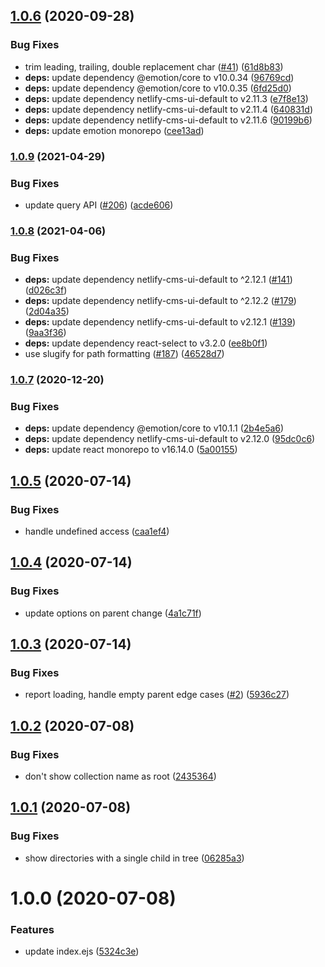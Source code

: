 ## [1.0.6](https://github.com/netlify-labs/netlify-cms-widget-parent/compare/v1.0.5...v1.0.6) (2020-09-28)


### Bug Fixes

* trim leading, trailing, double replacement char ([#41](https://github.com/netlify-labs/netlify-cms-widget-parent/issues/41)) ([61d8b83](https://github.com/netlify-labs/netlify-cms-widget-parent/commit/61d8b836e234431f0439b318369dc879dbe6e4b0))
* **deps:** update dependency @emotion/core to v10.0.34 ([96769cd](https://github.com/netlify-labs/netlify-cms-widget-parent/commit/96769cdb48bc3f53a4cbd80a5192b38ed34063ae))
* **deps:** update dependency @emotion/core to v10.0.35 ([6fd25d0](https://github.com/netlify-labs/netlify-cms-widget-parent/commit/6fd25d017ea52c7c2fc1752eb7405fa25dc7d1b6))
* **deps:** update dependency netlify-cms-ui-default to v2.11.3 ([e7f8e13](https://github.com/netlify-labs/netlify-cms-widget-parent/commit/e7f8e138968a7aaaa7d19035eaea34b4266b5826))
* **deps:** update dependency netlify-cms-ui-default to v2.11.4 ([640831d](https://github.com/netlify-labs/netlify-cms-widget-parent/commit/640831d96ab75cfd2b2c8dc5cbde945957229911))
* **deps:** update dependency netlify-cms-ui-default to v2.11.6 ([90199b6](https://github.com/netlify-labs/netlify-cms-widget-parent/commit/90199b6cf54f0161fd835a2ea01db52996da0f73))
* **deps:** update emotion monorepo ([cee13ad](https://github.com/netlify-labs/netlify-cms-widget-parent/commit/cee13ada30061629538e16d193a91fd3a542b3a0))

### [1.0.9](https://www.github.com/netlify-labs/netlify-cms-widget-parent/compare/v1.0.8...v1.0.9) (2021-04-29)


### Bug Fixes

* update query API ([#206](https://www.github.com/netlify-labs/netlify-cms-widget-parent/issues/206)) ([acde606](https://www.github.com/netlify-labs/netlify-cms-widget-parent/commit/acde606d3084d77fa28cf265ea7f120866e3d614))

### [1.0.8](https://www.github.com/netlify-labs/netlify-cms-widget-parent/compare/v1.0.7...v1.0.8) (2021-04-06)


### Bug Fixes

* **deps:** update dependency netlify-cms-ui-default to ^2.12.1 ([#141](https://www.github.com/netlify-labs/netlify-cms-widget-parent/issues/141)) ([d026c3f](https://www.github.com/netlify-labs/netlify-cms-widget-parent/commit/d026c3f9220381b85a491ed3e22dfa6f846ac8dd))
* **deps:** update dependency netlify-cms-ui-default to ^2.12.2 ([#179](https://www.github.com/netlify-labs/netlify-cms-widget-parent/issues/179)) ([2d04a35](https://www.github.com/netlify-labs/netlify-cms-widget-parent/commit/2d04a35a8252ef81858256dac1bdc6b245855934))
* **deps:** update dependency netlify-cms-ui-default to v2.12.1 ([#139](https://www.github.com/netlify-labs/netlify-cms-widget-parent/issues/139)) ([9aa3f36](https://www.github.com/netlify-labs/netlify-cms-widget-parent/commit/9aa3f36e31271d8767a824051278cdd8a60eb840))
* **deps:** update dependency react-select to v3.2.0 ([ee8b0f1](https://www.github.com/netlify-labs/netlify-cms-widget-parent/commit/ee8b0f107368d764ad35f63f7eda29fec2e9dca8))
* use slugify for path formatting ([#187](https://www.github.com/netlify-labs/netlify-cms-widget-parent/issues/187)) ([46528d7](https://www.github.com/netlify-labs/netlify-cms-widget-parent/commit/46528d78f6055c955a6eecafb76e52b4502736a8))

### [1.0.7](https://www.github.com/netlify-labs/netlify-cms-widget-parent/compare/v1.0.6...v1.0.7) (2020-12-20)


### Bug Fixes

* **deps:** update dependency @emotion/core to v10.1.1 ([2b4e5a6](https://www.github.com/netlify-labs/netlify-cms-widget-parent/commit/2b4e5a6b97ae8147f0de1a1fe21266103efd36b7))
* **deps:** update dependency netlify-cms-ui-default to v2.12.0 ([95dc0c6](https://www.github.com/netlify-labs/netlify-cms-widget-parent/commit/95dc0c6d1e131bf4ba5a64526c654f991fb78a47))
* **deps:** update react monorepo to v16.14.0 ([5a00155](https://www.github.com/netlify-labs/netlify-cms-widget-parent/commit/5a001551dee973849ac4c31bed1501c1cc8011a9))

## [1.0.5](https://github.com/netlify-labs/netlify-cms-widget-parent/compare/v1.0.4...v1.0.5) (2020-07-14)


### Bug Fixes

* handle undefined access ([caa1ef4](https://github.com/netlify-labs/netlify-cms-widget-parent/commit/caa1ef4617d1914096fc1bb4bfaf2913a69b308d))

## [1.0.4](https://github.com/netlify-labs/netlify-cms-widget-parent/compare/v1.0.3...v1.0.4) (2020-07-14)


### Bug Fixes

* update options on parent change ([4a1c71f](https://github.com/netlify-labs/netlify-cms-widget-parent/commit/4a1c71f154ba52792f760fab470a21b501652687))

## [1.0.3](https://github.com/netlify-labs/netlify-cms-widget-parent/compare/v1.0.2...v1.0.3) (2020-07-14)


### Bug Fixes

* report loading, handle empty parent edge cases ([#2](https://github.com/netlify-labs/netlify-cms-widget-parent/issues/2)) ([5936c27](https://github.com/netlify-labs/netlify-cms-widget-parent/commit/5936c271e28be3004a649480a49f39de34787626))

## [1.0.2](https://github.com/netlify-labs/netlify-cms-widget-parent/compare/v1.0.1...v1.0.2) (2020-07-08)


### Bug Fixes

* don't show collection name as root ([2435364](https://github.com/netlify-labs/netlify-cms-widget-parent/commit/2435364c12c63dfed32e6a36cb57c6d56bd7d376))

## [1.0.1](https://github.com/netlify-labs/netlify-cms-widget-parent/compare/v1.0.0...v1.0.1) (2020-07-08)


### Bug Fixes

* show directories with a single child in tree ([06285a3](https://github.com/netlify-labs/netlify-cms-widget-parent/commit/06285a3de7130cd00b48fc549672b6d92977c011))

# 1.0.0 (2020-07-08)


### Features

* update index.ejs ([5324c3e](https://github.com/netlify-labs/netlify-cms-widget-parent/commit/5324c3e1f33e4bd1f320744ac19acfb225ffb503))
